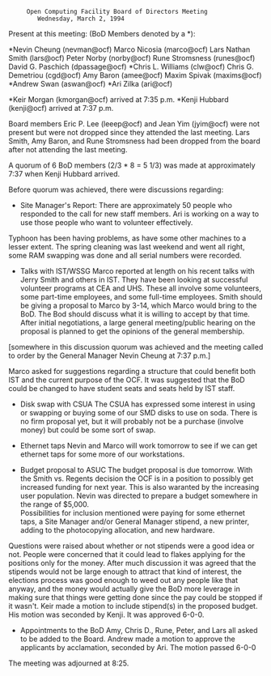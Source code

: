 	     Open Computing Facility Board of Directors Meeting
			Wednesday, March 2, 1994

Present at this meeting: (BoD Members denoted by a *):

*Nevin Cheung (nevman@ocf)              Marco Nicosia (marco@ocf)
Lars Nathan Smith (lars@ocf)            Peter Norby (norby@ocf)
Rune Stromsness (runes@ocf)             David G. Paschich (dpassage@ocf)
*Chris L. Williams (clw@ocf)            Chris G. Demetriou (cgd@ocf)
Amy Baron (amee@ocf)                    Maxim Spivak (maxims@ocf)
*Andrew Swan (aswan@ocf)                *Ari Zilka (ari@ocf)

*Keir Morgan (kmorgan@ocf) arrived at 7:35 p.m.
*Kenji Hubbard (kenji@ocf) arrived at 7:37 p.m.

Board members Eric P. Lee (leeep@ocf) and Jean Yim (jyim@ocf) were
not present but were not dropped since they attended the last 
meeting.  Lars Smith, Amy Baron, and Rune Stromsness had been
dropped from the board after not attending the last meeting.

A quorum of 6 BoD members (2/3 * 8 = 5 1/3) was made at approximately
7:37 when Kenji Hubbard arrived.

Before quorum was achieved, there were discussions regarding:

* Site Manager's Report:
There are approximately 50 people who responded to the call for new
staff members.  Ari is working on a way to use those people who want
to volunteer effectively.

Typhoon has been having problems, as have some other machines to a lesser
extent.  The spring cleaning was last weekend and went all right, some
RAM swapping was done and all serial numbers were recorded.

* Talks with IST/WSSG
Marco reported at length on his recent talks with Jerry Smith and others
in IST.  They have been looking at successful volunteer programs at
CEA and UHS.  These all involve some volunteers, some part-time
employees, and some full-time employees.  Smith should be giving
a proposal to Marco by 3-14, which Marco would bring to the BoD.
The Bod should discuss what it is willing to accept by that time.
After initial negotiations, a large general meeting/public hearing on
the proposal is planned to get the opinions of the general membership.

[somewhere in this discussion quorum was achieved and the meeting
called to order by the General Manager Nevin Cheung at 7:37 p.m.]

Marco asked for suggestions regarding a structure that could benefit
both IST and the current purpose of the OCF.  It was suggested that
the BoD could be changed to have student seats and seats held by
IST staff.

* Disk swap with CSUA
The CSUA has expressed some interest in using or swapping or buying some
of our SMD disks to use on soda.  There is no firm proposal yet, but
it will probably not be a purchase (involve money) but could be some
sort of swap.

* Ethernet taps
Nevin and Marco will work tomorrow to see if we can get ethernet taps
for some more of our workstations.

* Budget proposal to ASUC
The budget proposal is due tomorrow.  With the Smith vs. Regents decision
the OCF is in a position to possibly get increased funding for next year.
This is also waranted by the increasing user population.  Nevin was 
directed to prepare a budget somewhere in the range of $5,000.  
Possibilities for inclusion mentioned were paying for some ethernet
taps, a Site Manager and/or General Manager stipend, a new printer,
adding to the photocopying allocation, and new hardware.

Questions were raised about whether or not stipends were a good idea or
not.  People were concerned that it could lead to flakes applying for
the positions only for the money.  After much discussion it was agreed
that the stipends would not be large enough to attract that kind of
interest, the elections process was good enough to weed out any people
like that anyway, and the money would actually give the BoD more leverage
in making sure that things were getting done since the pay could be stopped
if it wasn't.  Keir made a motion to include stipend(s) in the proposed
budget.  His motion was seconded by Kenji.  It was approved 6-0-0.

* Appointments to the BoD
Amy, Chris D., Rune, Peter, and Lars all asked to be added to the Board.
Andrew made a motion to approve the applicants by acclamation, seconded
by Ari.  The motion passed 6-0-0

The meeting was adjourned at 8:25.
